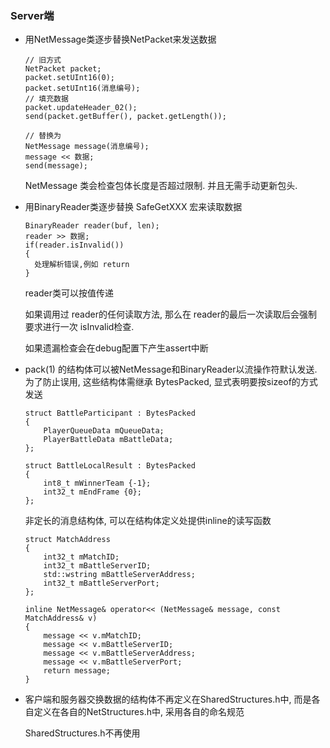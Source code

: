 ### Server端

* 用NetMessage类逐步替换NetPacket来发送数据

  ```
  // 旧方式
  NetPacket packet;
  packet.setUInt16(0);
  packet.setUInt16(消息编号);
  // 填充数据
  packet.updateHeader_02();
  send(packet.getBuffer(), packet.getLength());
  ```

  ```
  // 替换为
  NetMessage message(消息编号);
  message << 数据;
  send(message);
  ```

  NetMessage 类会检查包体长度是否超过限制. 并且无需手动更新包头.

* 用BinaryReader类逐步替换 SafeGetXXX 宏来读取数据

  ```
  BinaryReader reader(buf, len);
  reader >> 数据;
  if(reader.isInvalid())
  {
  	处理解析错误,例如 return
  }
  ```

  reader类可以按值传递

  如果调用过 reader的任何读取方法, 那么在 reader的最后一次读取后会强制要求进行一次 isInvalid检查. 

  如果遗漏检查会在debug配置下产生assert中断

* pack(1) 的结构体可以被NetMessage和BinaryReader以流操作符默认发送.  为了防止误用, 这些结构体需继承 BytesPacked, 显式表明要按sizeof的方式发送

  ```
  struct BattleParticipant : BytesPacked
  {
      PlayerQueueData mQueueData;
      PlayerBattleData mBattleData;
  };
  
  struct BattleLocalResult : BytesPacked
  {
      int8_t mWinnerTeam {-1};
      int32_t mEndFrame {0};
  };
  ```

  非定长的消息结构体, 可以在结构体定义处提供inline的读写函数

  ```
  struct MatchAddress
  {
      int32_t mMatchID;
      int32_t mBattleServerID;
      std::wstring mBattleServerAddress;
      int32_t mBattleServerPort;
  };
  
  inline NetMessage& operator<< (NetMessage& message, const MatchAddress& v)
  {
      message << v.mMatchID;
      message << v.mBattleServerID;
      message << v.mBattleServerAddress;
      message << v.mBattleServerPort;
      return message;
  }
  ```

* 客户端和服务器交换数据的结构体不再定义在SharedStructures.h中, 而是各自定义在各自的NetStructures.h中, 采用各自的命名规范

  SharedStructures.h不再使用





